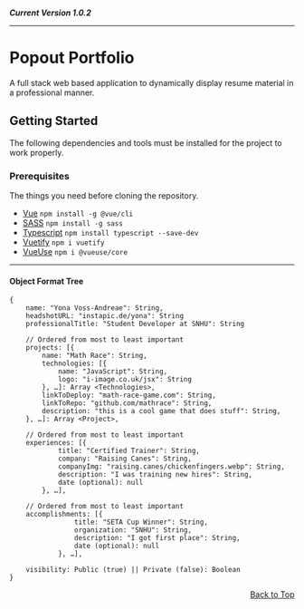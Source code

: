 <br/>

***Current Version 1.0.2***

---

# Popout Portfolio

A full stack web based application to dynamically display resume material in a professional manner.

## Getting Started

The following dependencies and tools must be installed for the project to work properly.

### Prerequisites

The things you need before cloning the repository.

* [Vue](https://cli.vuejs.org/guide/installation.html)
```npm install -g @vue/cli```
* [SASS](https://sass-lang.com/install)
```npm install -g sass```
* [Typescript](https://www.typescriptlang.org/id/download)
```npm install typescript --save-dev```
* [Vuetify](https://vuetifyjs.com/en/getting-started/installation/)
```npm i vuetify```
* [VueUse](https://vueuse.org/guide/)
```npm i @vueuse/core```

---


#### Object Format Tree

```
{
    name: "Yona Voss-Andreae": String,
    headshotURL: "instapic.de/yona": String
    professionalTitle: "Student Developer at SNHU": String

    // Ordered from most to least important
    projects: [{
        name: "Math Race": String,
        technologies: [{
            name: "JavaScript": String,
            logo: "i-image.co.uk/jsx": String
        }, …]: Array <Technologies>,
        linkToDeploy: "math-race-game.com": String,
        linkToRepo: "github.com/mathrace": String,
        description: "this is a cool game that does stuff": String,
    }, …]: Array <Project>,

    // Ordered from most to least important
    experiences: [{
            title: "Certified Trainer": String,
            company: "Raising Canes": String,
            companyImg: "raising.canes/chickenfingers.webp": String,
            description: "I was training new hires": String,
            date (optional): null
        }, …],

    // Ordered from most to least important
    accomplishments: [{
                title: "SETA Cup Winner": String,
                organization: "SNHU": String,
                description: "I got first place": String,
                date (optional): null
            }, …],

    visibility: Public (true) || Private (false): Boolean
}
```
<!-- for when the readme gets too long -->
<p align="right"><a href="#top">Back to Top</a></p>


